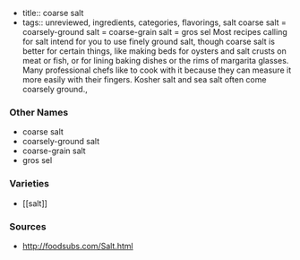 - title:: coarse salt
- tags:: unreviewed, ingredients, categories, flavorings, salt
coarse salt = coarsely-ground salt = coarse-grain salt = gros sel Most recipes calling for salt intend for you to use finely ground salt, though coarse salt is better for certain things, like making beds for oysters and salt crusts on meat or fish, or for lining baking dishes or the rims of margarita glasses. Many professional chefs like to cook with it because they can measure it more easily with their fingers. Kosher salt and sea salt often come coarsely ground.,

### Other Names

* coarse salt
* coarsely-ground salt
* coarse-grain salt
* gros sel

### Varieties

* [[salt]]

### Sources
* http://foodsubs.com/Salt.html

